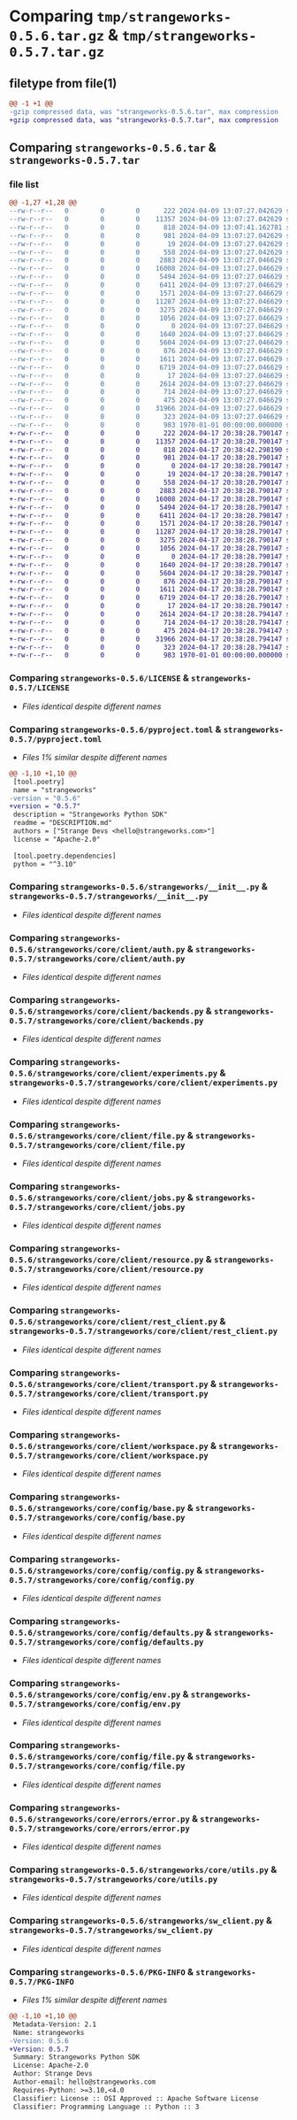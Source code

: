 # Comparing `tmp/strangeworks-0.5.6.tar.gz` & `tmp/strangeworks-0.5.7.tar.gz`

## filetype from file(1)

```diff
@@ -1 +1 @@
-gzip compressed data, was "strangeworks-0.5.6.tar", max compression
+gzip compressed data, was "strangeworks-0.5.7.tar", max compression
```

## Comparing `strangeworks-0.5.6.tar` & `strangeworks-0.5.7.tar`

### file list

```diff
@@ -1,27 +1,28 @@
--rw-r--r--   0        0        0      222 2024-04-09 13:07:27.042629 strangeworks-0.5.6/DESCRIPTION.md
--rw-r--r--   0        0        0    11357 2024-04-09 13:07:27.042629 strangeworks-0.5.6/LICENSE
--rw-r--r--   0        0        0      818 2024-04-09 13:07:41.162781 strangeworks-0.5.6/pyproject.toml
--rw-r--r--   0        0        0      981 2024-04-09 13:07:27.042629 strangeworks-0.5.6/strangeworks/__init__.py
--rw-r--r--   0        0        0       19 2024-04-09 13:07:27.042629 strangeworks-0.5.6/strangeworks/core/client/__init__.py
--rw-r--r--   0        0        0      558 2024-04-09 13:07:27.042629 strangeworks-0.5.6/strangeworks/core/client/auth.py
--rw-r--r--   0        0        0     2883 2024-04-09 13:07:27.046629 strangeworks-0.5.6/strangeworks/core/client/backends.py
--rw-r--r--   0        0        0    16008 2024-04-09 13:07:27.046629 strangeworks-0.5.6/strangeworks/core/client/experiments.py
--rw-r--r--   0        0        0     5494 2024-04-09 13:07:27.046629 strangeworks-0.5.6/strangeworks/core/client/file.py
--rw-r--r--   0        0        0     6411 2024-04-09 13:07:27.046629 strangeworks-0.5.6/strangeworks/core/client/jobs.py
--rw-r--r--   0        0        0     1571 2024-04-09 13:07:27.046629 strangeworks-0.5.6/strangeworks/core/client/resource.py
--rw-r--r--   0        0        0    11287 2024-04-09 13:07:27.046629 strangeworks-0.5.6/strangeworks/core/client/rest_client.py
--rw-r--r--   0        0        0     3275 2024-04-09 13:07:27.046629 strangeworks-0.5.6/strangeworks/core/client/transport.py
--rw-r--r--   0        0        0     1056 2024-04-09 13:07:27.046629 strangeworks-0.5.6/strangeworks/core/client/workspace.py
--rw-r--r--   0        0        0        0 2024-04-09 13:07:27.046629 strangeworks-0.5.6/strangeworks/core/config/__init__.py
--rw-r--r--   0        0        0     1640 2024-04-09 13:07:27.046629 strangeworks-0.5.6/strangeworks/core/config/base.py
--rw-r--r--   0        0        0     5604 2024-04-09 13:07:27.046629 strangeworks-0.5.6/strangeworks/core/config/config.py
--rw-r--r--   0        0        0      876 2024-04-09 13:07:27.046629 strangeworks-0.5.6/strangeworks/core/config/defaults.py
--rw-r--r--   0        0        0     1611 2024-04-09 13:07:27.046629 strangeworks-0.5.6/strangeworks/core/config/env.py
--rw-r--r--   0        0        0     6719 2024-04-09 13:07:27.046629 strangeworks-0.5.6/strangeworks/core/config/file.py
--rw-r--r--   0        0        0       17 2024-04-09 13:07:27.046629 strangeworks-0.5.6/strangeworks/core/errors/__init__.py
--rw-r--r--   0        0        0     2614 2024-04-09 13:07:27.046629 strangeworks-0.5.6/strangeworks/core/errors/error.py
--rw-r--r--   0        0        0      714 2024-04-09 13:07:27.046629 strangeworks-0.5.6/strangeworks/core/utils.py
--rw-r--r--   0        0        0      475 2024-04-09 13:07:27.046629 strangeworks-0.5.6/strangeworks/platform/gql.py
--rw-r--r--   0        0        0    31966 2024-04-09 13:07:27.046629 strangeworks-0.5.6/strangeworks/sw_client.py
--rw-r--r--   0        0        0      323 2024-04-09 13:07:27.046629 strangeworks-0.5.6/strangeworks/utils.py
--rw-r--r--   0        0        0      983 1970-01-01 00:00:00.000000 strangeworks-0.5.6/PKG-INFO
+-rw-r--r--   0        0        0      222 2024-04-17 20:38:28.790147 strangeworks-0.5.7/DESCRIPTION.md
+-rw-r--r--   0        0        0    11357 2024-04-17 20:38:28.790147 strangeworks-0.5.7/LICENSE
+-rw-r--r--   0        0        0      818 2024-04-17 20:38:42.298190 strangeworks-0.5.7/pyproject.toml
+-rw-r--r--   0        0        0      981 2024-04-17 20:38:28.790147 strangeworks-0.5.7/strangeworks/__init__.py
+-rw-r--r--   0        0        0        0 2024-04-17 20:38:28.790147 strangeworks-0.5.7/strangeworks/core/__init__.py
+-rw-r--r--   0        0        0       19 2024-04-17 20:38:28.790147 strangeworks-0.5.7/strangeworks/core/client/__init__.py
+-rw-r--r--   0        0        0      558 2024-04-17 20:38:28.790147 strangeworks-0.5.7/strangeworks/core/client/auth.py
+-rw-r--r--   0        0        0     2883 2024-04-17 20:38:28.790147 strangeworks-0.5.7/strangeworks/core/client/backends.py
+-rw-r--r--   0        0        0    16008 2024-04-17 20:38:28.790147 strangeworks-0.5.7/strangeworks/core/client/experiments.py
+-rw-r--r--   0        0        0     5494 2024-04-17 20:38:28.790147 strangeworks-0.5.7/strangeworks/core/client/file.py
+-rw-r--r--   0        0        0     6411 2024-04-17 20:38:28.790147 strangeworks-0.5.7/strangeworks/core/client/jobs.py
+-rw-r--r--   0        0        0     1571 2024-04-17 20:38:28.790147 strangeworks-0.5.7/strangeworks/core/client/resource.py
+-rw-r--r--   0        0        0    11287 2024-04-17 20:38:28.790147 strangeworks-0.5.7/strangeworks/core/client/rest_client.py
+-rw-r--r--   0        0        0     3275 2024-04-17 20:38:28.790147 strangeworks-0.5.7/strangeworks/core/client/transport.py
+-rw-r--r--   0        0        0     1056 2024-04-17 20:38:28.790147 strangeworks-0.5.7/strangeworks/core/client/workspace.py
+-rw-r--r--   0        0        0        0 2024-04-17 20:38:28.790147 strangeworks-0.5.7/strangeworks/core/config/__init__.py
+-rw-r--r--   0        0        0     1640 2024-04-17 20:38:28.790147 strangeworks-0.5.7/strangeworks/core/config/base.py
+-rw-r--r--   0        0        0     5604 2024-04-17 20:38:28.790147 strangeworks-0.5.7/strangeworks/core/config/config.py
+-rw-r--r--   0        0        0      876 2024-04-17 20:38:28.790147 strangeworks-0.5.7/strangeworks/core/config/defaults.py
+-rw-r--r--   0        0        0     1611 2024-04-17 20:38:28.790147 strangeworks-0.5.7/strangeworks/core/config/env.py
+-rw-r--r--   0        0        0     6719 2024-04-17 20:38:28.790147 strangeworks-0.5.7/strangeworks/core/config/file.py
+-rw-r--r--   0        0        0       17 2024-04-17 20:38:28.790147 strangeworks-0.5.7/strangeworks/core/errors/__init__.py
+-rw-r--r--   0        0        0     2614 2024-04-17 20:38:28.794147 strangeworks-0.5.7/strangeworks/core/errors/error.py
+-rw-r--r--   0        0        0      714 2024-04-17 20:38:28.794147 strangeworks-0.5.7/strangeworks/core/utils.py
+-rw-r--r--   0        0        0      475 2024-04-17 20:38:28.794147 strangeworks-0.5.7/strangeworks/platform/gql.py
+-rw-r--r--   0        0        0    31966 2024-04-17 20:38:28.794147 strangeworks-0.5.7/strangeworks/sw_client.py
+-rw-r--r--   0        0        0      323 2024-04-17 20:38:28.794147 strangeworks-0.5.7/strangeworks/utils.py
+-rw-r--r--   0        0        0      983 1970-01-01 00:00:00.000000 strangeworks-0.5.7/PKG-INFO
```

### Comparing `strangeworks-0.5.6/LICENSE` & `strangeworks-0.5.7/LICENSE`

 * *Files identical despite different names*

### Comparing `strangeworks-0.5.6/pyproject.toml` & `strangeworks-0.5.7/pyproject.toml`

 * *Files 1% similar despite different names*

```diff
@@ -1,10 +1,10 @@
 [tool.poetry]
 name = "strangeworks"
-version = "0.5.6"
+version = "0.5.7"
 description = "Strangeworks Python SDK"
 readme = "DESCRIPTION.md"
 authors = ["Strange Devs <hello@strangeworks.com>"]
 license = "Apache-2.0"
 
 [tool.poetry.dependencies]
 python = "^3.10"
```

### Comparing `strangeworks-0.5.6/strangeworks/__init__.py` & `strangeworks-0.5.7/strangeworks/__init__.py`

 * *Files identical despite different names*

### Comparing `strangeworks-0.5.6/strangeworks/core/client/auth.py` & `strangeworks-0.5.7/strangeworks/core/client/auth.py`

 * *Files identical despite different names*

### Comparing `strangeworks-0.5.6/strangeworks/core/client/backends.py` & `strangeworks-0.5.7/strangeworks/core/client/backends.py`

 * *Files identical despite different names*

### Comparing `strangeworks-0.5.6/strangeworks/core/client/experiments.py` & `strangeworks-0.5.7/strangeworks/core/client/experiments.py`

 * *Files identical despite different names*

### Comparing `strangeworks-0.5.6/strangeworks/core/client/file.py` & `strangeworks-0.5.7/strangeworks/core/client/file.py`

 * *Files identical despite different names*

### Comparing `strangeworks-0.5.6/strangeworks/core/client/jobs.py` & `strangeworks-0.5.7/strangeworks/core/client/jobs.py`

 * *Files identical despite different names*

### Comparing `strangeworks-0.5.6/strangeworks/core/client/resource.py` & `strangeworks-0.5.7/strangeworks/core/client/resource.py`

 * *Files identical despite different names*

### Comparing `strangeworks-0.5.6/strangeworks/core/client/rest_client.py` & `strangeworks-0.5.7/strangeworks/core/client/rest_client.py`

 * *Files identical despite different names*

### Comparing `strangeworks-0.5.6/strangeworks/core/client/transport.py` & `strangeworks-0.5.7/strangeworks/core/client/transport.py`

 * *Files identical despite different names*

### Comparing `strangeworks-0.5.6/strangeworks/core/client/workspace.py` & `strangeworks-0.5.7/strangeworks/core/client/workspace.py`

 * *Files identical despite different names*

### Comparing `strangeworks-0.5.6/strangeworks/core/config/base.py` & `strangeworks-0.5.7/strangeworks/core/config/base.py`

 * *Files identical despite different names*

### Comparing `strangeworks-0.5.6/strangeworks/core/config/config.py` & `strangeworks-0.5.7/strangeworks/core/config/config.py`

 * *Files identical despite different names*

### Comparing `strangeworks-0.5.6/strangeworks/core/config/defaults.py` & `strangeworks-0.5.7/strangeworks/core/config/defaults.py`

 * *Files identical despite different names*

### Comparing `strangeworks-0.5.6/strangeworks/core/config/env.py` & `strangeworks-0.5.7/strangeworks/core/config/env.py`

 * *Files identical despite different names*

### Comparing `strangeworks-0.5.6/strangeworks/core/config/file.py` & `strangeworks-0.5.7/strangeworks/core/config/file.py`

 * *Files identical despite different names*

### Comparing `strangeworks-0.5.6/strangeworks/core/errors/error.py` & `strangeworks-0.5.7/strangeworks/core/errors/error.py`

 * *Files identical despite different names*

### Comparing `strangeworks-0.5.6/strangeworks/core/utils.py` & `strangeworks-0.5.7/strangeworks/core/utils.py`

 * *Files identical despite different names*

### Comparing `strangeworks-0.5.6/strangeworks/sw_client.py` & `strangeworks-0.5.7/strangeworks/sw_client.py`

 * *Files identical despite different names*

### Comparing `strangeworks-0.5.6/PKG-INFO` & `strangeworks-0.5.7/PKG-INFO`

 * *Files 1% similar despite different names*

```diff
@@ -1,10 +1,10 @@
 Metadata-Version: 2.1
 Name: strangeworks
-Version: 0.5.6
+Version: 0.5.7
 Summary: Strangeworks Python SDK
 License: Apache-2.0
 Author: Strange Devs
 Author-email: hello@strangeworks.com
 Requires-Python: >=3.10,<4.0
 Classifier: License :: OSI Approved :: Apache Software License
 Classifier: Programming Language :: Python :: 3
```

